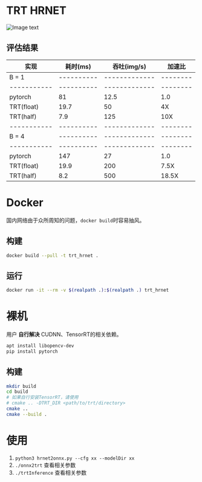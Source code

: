 # TRT HRNET

![Image text](https://github.com/TrtHackathon/Trt_Hrnet/tree/main/image/pose_hrnet_w48_384x288.png)

## 评估结果

| 实现      | 耗时(ms) | 吞吐(img/s) | 加速比 |
|-----------|----------|-------------|--------|
| B = 1     |----------|-------------|--------|
|-----------|----------|-------------|--------|
| pytorch   | 81       | 12.5        | 1.0    |
| TRT(float)| 19.7     | 50          | 4X     |
| TRT(half) | 7.9      | 125         | 10X    |
|-----------|----------|-------------|--------|
| B = 4     |----------|-------------|--------|
|-----------|----------|-------------|--------|
| pytorch   | 147      | 27          | 1.0    |
| TRT(float)| 19.9     | 200         | 7.5X   |
| TRT(half) | 8.2      | 500         | 18.5X  |

# Docker

国内网络由于众所周知的问题，`docker build`时容易抽风。

## 构建

```bash
docker build --pull -t trt_hrnet .
```

## 运行

```bash
docker run -it --rm -v $(realpath .):$(realpath .) trt_hrnet
```

# 裸机

用户 **自行解决** CUDNN、TensorRT的相关依赖。

```bash
apt install libopencv-dev
pip install pytorch
```

## 构建

```bash
mkdir build
cd build
# 如果自行安装TensorRT，请使用
# cmake .. -DTRT_DIR <path/to/trt/directory>
cmake ..
cmake --build .
```

# 使用

1. `python3 hrnet2onnx.py --cfg xx --modelDir xx`
2. `./onnx2trt` 查看相关参数
3. `./trtInference` 查看相关参数
